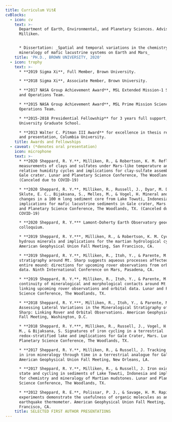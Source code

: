 ```yaml
---
title: Curriculum VitÆ
cvBlocks:
  - icon: cv
    text: >-
      Department of Earth, Environmental, and Planetary Sciences. Advisor Ralph
      Milliken.


      * Dissertation: _Spatial and temporal variations in the chemistry and
      mineralogy of mafic lacustrine systems on Earth and Mars_
    title: 'PH.D., BROWN UNIVERSITY, 2020'
  - icon: trophy
    text: >-
      * **2019 Sigma Xi**, Full Member, Brown University.

      * **2018 Sigma Xi**, Associate Member, Brown University.

      * **2017 NASA Group Achievement Award**, MSL Extended Mission-1 Science
      and Operations Team.

      * **2015 NASA Group Achievement Award**, MSL Prime Mission Science and
      Operations Team.

      * **2015-2018 Presidential Fellowship** for 3 years full support, Brown
      University Graduate School.

      * **2013 Walter C. Pitman III Award** for excellence in thesis research
      and presentation, Columbia University.
    title: Awards and Fellowships
  - caveat: ​(*denotes oral presentation)
    icon: microphone
    text: >-
      * **2020 Sheppard, R. Y.**, Milliken, R., & Robertson, K. M. Reflectance
      measurements of clays and sulfates under Mars-like temperature and
      relative humidity cycles and implications for clay-sulfate assemblages in
      Gale crater. Lunar and Planetary Science Conference, The Woodlands, TX.
      (Canceled due to COVID-19)

      * **2020 Sheppard, R. Y.**, Milliken, R., Russell, J., Dyar, M. D.,
      Sklute, E. C., Bijaksana, S., Melles, M., & Vogel, H. Mineral and chemical
      changes in a 100 m long sediment core from Lake Towuti, Indonesia and
      implications for mafic lacustrine sediments in Gale crater, Mars. Lunar
      and Planetary Science Conference, The Woodlands, TX. (Canceled due to
      COVID-19)

      * **2020 Sheppard, R. Y.*** Lamont-Doherty Earth Observatory geochemistry
      colloquium.

      * **2019 Sheppard, R. Y.***, Milliken, R., & Robertson, K. M. Cycling of
      hydrous minerals and implications for the martian hydrological cycle.
      American Geophysical Union Fall Meeting, San Francisco, CA.

      * **2019 Sheppard, R. Y.**, Milliken, R., Itoh, Y., & Parente, M. Mineral
      stratigraphy around Mt. Sharp suggests aqueous processes affected the
      entire mound: directions for upcoming rover observations from orbital
      data. Ninth International Conference on Mars, Pasadena, CA.

      * **2019 Sheppard, R. Y.**, Milliken, R., Itoh, Y., & Parente, M. Lateral
      continuity of mineralogical and morphological contacts around Mt. Sharp:
      linking upcoming rover observations and orbital data. Lunar and Planetary
      Science Conference, The Woodlands, TX.

      * **2018 Sheppard, R. Y.***, Milliken, R., Itoh, Y., & Parente, M.
      Assessing Lateral Variations in the Mineralogical Stratigraphy of Mt.
      Sharp: Linking Rover and Orbital Observations. American Geophysical Union
      Fall Meeting, Washington, D.C.

      * **2018 Sheppard, R. Y.***, Milliken, R., Russell, J., Vogel, H., Melles,
      M., & Bijaksana, S. Signatures of iron cycling in a terrestrial
      redox-stratified lake and implications for Gale Crater, Mars. Lunar and
      Planetary Science Conference, The Woodlands, TX.

      * **2017 Sheppard, R. Y.**, Milliken, R., & Russell, J. Tracking changes
      in iron mineralogy through time in a terrestrial analogue for Gale Crater.
      American Geophysical Union Fall Meeting, New Orleans, LA.

      * **2017 Sheppard, R. Y.**, Milliken, R., & Russell, J. Iron oxidation
      state and cycling in sediments of Lake Towuti, Indonesia and implications
      for chemistry and mineralogy of Martian mudstones. Lunar and Planetary
      Science Conference, The Woodlands, TX.

      * **2012 Sheppard, R. E.**, Polissar, P. J., & Savage, H. M. Rapid heating
      experiments demonstrate the usefulness of organic molecules as an
      earthquake thermometer. American Geophysical Union Fall Meeting, San
      Francisco, CA.
    title: SELECTED FIRST AUTHOR PRESENTATIONS
---
```


